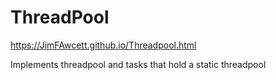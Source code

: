 # ThreadPool

https://JimFAwcett.github.io/Threadpool.html

Implements threadpool and tasks that hold a static threadpool
